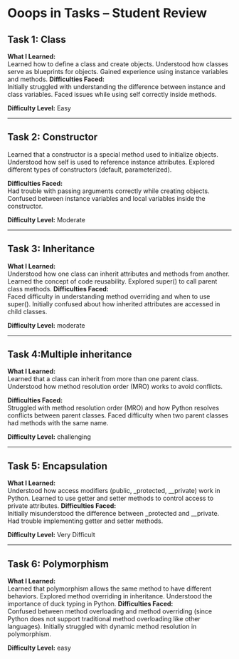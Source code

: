 # Ooops in Tasks – Student Review

## Task 1: Class  
**What I Learned:**  
Learned how to define a class and create objects.
Understood how classes serve as blueprints for objects.
Gained experience using instance variables and methods.
**Difficulties Faced:**  
Initially struggled with understanding the difference between instance and class variables.
Faced issues while using self correctly inside methods. 

**Difficulty Level:** Easy  

---

## Task 2: Constructor 
Learned that a constructor is a special method used to initialize objects.
Understood how self is used to reference instance attributes.
Explored different types of constructors (default, parameterized).

**Difficulties Faced:**  
Had trouble with passing arguments correctly while creating objects.
Confused between instance variables and local variables inside the constructor.  

**Difficulty Level:** Moderate  

---

## Task 3: Inheritance 
**What I Learned:**  
Understood how one class can inherit attributes and methods from another.
Learned the concept of code reusability.
Explored super() to call parent class methods.
**Difficulties Faced:**  
Faced difficulty in understanding method overriding and when to use super().
Initially confused about how inherited attributes are accessed in child classes.

**Difficulty Level:** moderate

---

## Task 4:Multiple inheritance 
**What I Learned:**  
Learned that a class can inherit from more than one parent class.
Understood how method resolution order (MRO) works to avoid conflicts.

**Difficulties Faced:**  
Struggled with method resolution order (MRO) and how Python resolves conflicts between parent classes.
Faced difficulty when two parent classes had methods with the same name. 

**Difficulty Level:** challenging

---

## Task 5: Encapsulation
**What I Learned:**  
Understood how access modifiers (public, _protected, __private) work in Python.
Learned to use getter and setter methods to control access to private attributes.
**Difficulties Faced:**  
Initially misunderstood the difference between _protected and __private.
Had trouble implementing getter and setter methods.

**Difficulty Level:** Very Difficult  

---

## Task 6: Polymorphism  
**What I Learned:**  
Learned that polymorphism allows the same method to have different behaviors.
Explored method overriding in inheritance.
Understood the importance of duck typing in Python.
**Difficulties Faced:**  
Confused between method overloading and method overriding (since Python does not support traditional method overloading like other languages).
Initially struggled with dynamic method resolution in polymorphism.

**Difficulty Level:** easy 
